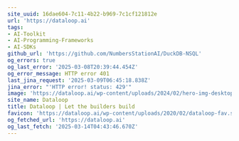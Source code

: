 ```yaml
---
site_uuid: 16dae604-7c11-4b22-b969-7c1cf121812e
url: 'https://dataloop.ai'
tags:
- AI-Toolkit
- AI-Programming-Frameworks
- AI-SDKs
github_url: 'https://github.com/NumbersStationAI/DuckDB-NSQL'
og_errors: true
og_last_error: '2025-03-08T20:39:44.454Z'
og_error_message: HTTP error 401
last_jina_request: '2025-03-09T06:45:18.838Z'
jina_error: "'HTTP error! status: 429'"
image: 'https://dataloop.ai/wp-content/uploads/2024/02/hero-img-desktop.webp'
site_name: Dataloop
title: Dataloop | Let the builders build
favicon: 'https://dataloop.ai/wp-content/uploads/2020/02/dataloop-fav.svg'
og_fetched_url: 'https://dataloop.ai'
og_last_fetch: '2025-03-14T04:43:46.670Z'
---
```


